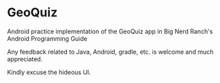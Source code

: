 # GeoQuiz
Android practice implementation of the GeoQuiz app in Big Nerd Ranch's Android Programming Guide

Any feedback related to Java, Android, gradle, etc. is welcome and much appreciated.

Kindly excuse the hideous UI.
